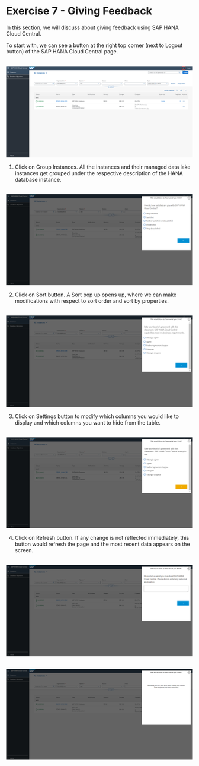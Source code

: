 # Exercise 7 - Giving Feedback

In this section, we will discuss about giving feedback using SAP HANA Cloud Central.
 
To start with, we can see a button at the right top corner (next to Logout button) of the SAP HANA Cloud Central page.

<br>![](/exercises/ex_7/images/1.png)

1. Click on Group Instances. All the instances and their managed data lake instances get grouped under the respective description of the HANA database instance.

<br>![](/exercises/ex_7/images/2.png)

2. Click on Sort button. A Sort pop up opens up, where we can make modifications with respect to sort order and sort by properties.

<br>![](/exercises/ex_7/images/3.png)

3. Click on Settings button to modify which columns you would like to display and which columns you want to hide from the table.

<br>![](/exercises/ex_7/images/4.png)

4. Click on Refresh button. If any change is not reflected immediately, this button would refresh the page and the most recent data appears on the screen.

<br>![](/exercises/ex_7/images/5.png)

<br>![](/exercises/ex_7/images/6.png)


